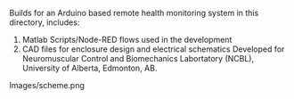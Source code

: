 Builds for an Arduino based remote health monitoring system in this directory, includes:
1. Matlab Scripts/Node-RED flows used in the development
2. CAD files for enclosure design and electrical schematics
Developed for Neuromuscular Control and Biomechanics Labortatory (NCBL), University of Alberta, Edmonton, AB.  

Images/scheme.png
